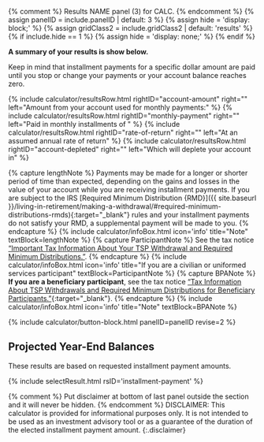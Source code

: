 {% comment %}
Results NAME panel (3) for CALC.
{% endcomment %}
{% assign panelID = include.panelID | default: 3 %}
{% assign hide = 'display: block;' %}
{% assign gridClass2 = include.gridClass2 | default: 'results' %}
{% if include.hide == 1 %} {% assign hide = 'display: none;' %} {% endif %}

<section id="panel-{{ panelID }}" class="calculator-panel" style="{{ hide }}" markdown="1">

__A summary of your results is show below.__

Keep in mind that installment payments for a specific dollar amount are paid until
you stop or change your payments or your account balance reaches zero.

<div class="results-grid-frame" markdown="1">
{% include calculator/resultsRow.html rightID="account-amount" right=""
  left="Amount from your account used for monthly payments:" %}
{% include calculator/resultsRow.html rightID="monthly-payment" right=""
  left="Paid in monthly installments of " %}
{% include calculator/resultsRow.html rightID="rate-of-return" right=""
  left="At an assumed annual rate of return" %}
{% include calculator/resultsRow.html rightID="account-depleted" right=""
  left="<span id='deplete-text'>Which will deplete your account in</span>" %}

</div>

{% capture lengthNote %}
Payments may be made for a longer or shorter period of time than expected, depending on the gains and
losses in the value of your account while you are receiving installment payments.  If you are subject to the IRS [Required Minimum Distribution {RMD}]({{ site.baseurl }}/living-in-retirement/making-a-withdrawal/#required-minimum-distributions-rmds){:target="_blank"}
rules and your installment payments do not satisfy your RMD, a supplemental payment will be made to you.
{% endcapture %}
{% include calculator/infoBox.html icon='info'
    title="Note"
    textBlock=lengthNote
%}
{% capture ParticipantNote %}
See the tax notice
[&#8220;Important Tax Information About Your TSP Withdrawal and Required Minimum Distributions.&#8221;](/forms/tsp-775.pdf).
{% endcapture %}
{% include calculator/infoBox.html icon='info'
    title="If you are a civilian or uniformed services participant"
    textBlock=ParticipantNote
%}
{% capture BPANote %}
__If you are a beneficiary participant__, see the tax notice
[&#8220;Tax Information About TSP Withdrawals and Required Minimum Distributions for Beneficiary Participants.&#8221;](/forms/tsp-776.pdf){:target="_blank"}.
{% endcapture %}
{% include calculator/infoBox.html icon='info'
    title="Note"
    textBlock=BPANote
%}

{% include calculator/button-block.html panelID=panelID revise=2 %}

## Projected Year-End Balances

These results are based on requested installment payment amounts.

{% include selectResult.html rsID='installment-payment' %}
<span id='installment-payment-footnote'></span>
</section>

{% comment %}
Put disclaimer at bottom of last panel outside the section and it will never be hidden.
{% endcomment %}
DISCLAIMER: This calculator is provided for informational purposes only. It is not intended
to be used as an investment advisory tool or as a guarantee of the duration of the elected
installment payment amount.
{:.disclaimer}
